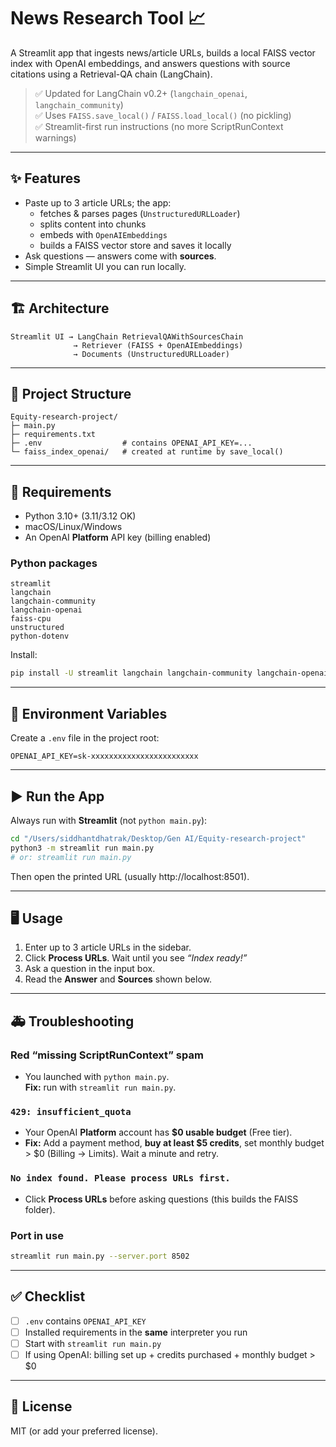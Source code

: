 # News Research Tool 📈

A Streamlit app that ingests news/article URLs, builds a local FAISS vector index with OpenAI embeddings, and answers questions with source citations using a Retrieval-QA chain (LangChain).

> ✅ Updated for LangChain v0.2+ (`langchain_openai`, `langchain_community`)  
> ✅ Uses `FAISS.save_local()` / `FAISS.load_local()` (no pickling)  
> ✅ Streamlit-first run instructions (no more ScriptRunContext warnings)

---

## ✨ Features

- Paste up to 3 article URLs; the app:
  - fetches & parses pages (`UnstructuredURLLoader`)
  - splits content into chunks
  - embeds with `OpenAIEmbeddings`
  - builds a FAISS vector store and saves it locally
- Ask questions — answers come with **sources**.
- Simple Streamlit UI you can run locally.

---

## 🏗️ Architecture

```
Streamlit UI → LangChain RetrievalQAWithSourcesChain
              → Retriever (FAISS + OpenAIEmbeddings)
              → Documents (UnstructuredURLLoader)
```

---

## 📁 Project Structure

```
Equity-research-project/
├─ main.py
├─ requirements.txt
├─ .env                  # contains OPENAI_API_KEY=...
└─ faiss_index_openai/   # created at runtime by save_local()
```

---

## 🔧 Requirements

- Python 3.10+ (3.11/3.12 OK)
- macOS/Linux/Windows
- An OpenAI **Platform** API key (billing enabled)

### Python packages

```
streamlit
langchain
langchain-community
langchain-openai
faiss-cpu
unstructured
python-dotenv
```

Install:

```bash
pip install -U streamlit langchain langchain-community langchain-openai faiss-cpu unstructured python-dotenv
```

---

## 🔐 Environment Variables

Create a `.env` file in the project root:

```
OPENAI_API_KEY=sk-xxxxxxxxxxxxxxxxxxxxxxxx
```

---

## ▶️ Run the App

Always run with **Streamlit** (not `python main.py`):

```bash
cd "/Users/siddhantdhatrak/Desktop/Gen AI/Equity-research-project"
python3 -m streamlit run main.py
# or: streamlit run main.py
```

Then open the printed URL (usually http://localhost:8501).

---

## 🖥️ Usage

1. Enter up to 3 article URLs in the sidebar.
2. Click **Process URLs**. Wait until you see *“Index ready!”*
3. Ask a question in the input box.
4. Read the **Answer** and **Sources** shown below.

---

## 🚑 Troubleshooting

### Red “missing ScriptRunContext” spam
- You launched with `python main.py`.  
  **Fix:** run with `streamlit run main.py`.

### `429: insufficient_quota`
- Your OpenAI **Platform** account has **$0 usable budget** (Free tier).
- **Fix:** Add a payment method, **buy at least $5 credits**, set monthly budget > $0 (Billing → Limits). Wait a minute and retry.

### `No index found. Please process URLs first.`
- Click **Process URLs** before asking questions (this builds the FAISS folder).

### Port in use
```bash
streamlit run main.py --server.port 8502
```

---

## ✅ Checklist

- [ ] `.env` contains `OPENAI_API_KEY`
- [ ] Installed requirements in the **same** interpreter you run
- [ ] Start with `streamlit run main.py`
- [ ] If using OpenAI: billing set up + credits purchased + monthly budget > $0

---

## 📄 License

MIT (or add your preferred license).
